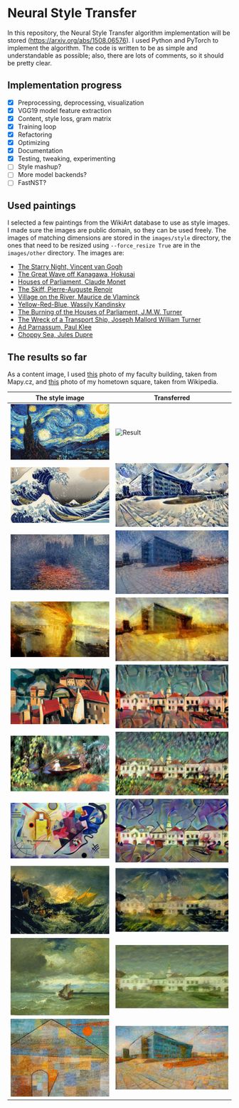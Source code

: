 # Neural Style Transfer
In this repository, the Neural Style Transfer algorithm implementation will be stored (https://arxiv.org/abs/1508.06576). 
I used Python and PyTorch to implement the algorithm. The code is written to be as simple and understandable as possible;
also, there are lots of comments, so it should be pretty clear.

## Implementation progress
- [x] Preprocessing, deprocessing, visualization
- [x] VGG19 model feature extraction
- [x] Content, style loss, gram matrix
- [x] Training loop
- [x] Refactoring
- [x] Optimizing
- [x] Documentation
- [x] Testing, tweaking, experimenting
- [ ] Style mashup?
- [ ] More model backends?
- [ ] FastNST?

## Used paintings
I selected a few paintings from the WikiArt database to use as style images. I made sure the images are public domain,
so they can be used freely. The images of matching dimensions are stored in the ```images/style``` directory, the 
ones that need to be resized using ```--force_resize True``` are in the ```images/other``` directory. The images are:

- [The Starry Night, Vincent van Gogh](https://www.wikiart.org/en/vincent-van-gogh/the-starry-night-1889)
- [The Great Wave off Kanagawa, Hokusai](https://www.wikiart.org/en/katsushika-hokusai/the-great-wave-of-kanagawa-1831)
- [Houses of Parliament, Claude Monet](https://www.wikiart.org/en/claude-monet/houses-of-parliament)
- [The Skiff, Pierre-Auguste Renoir](https://www.wikiart.org/en/pierre-auguste-renoir/the-skiff-1880)
- [Village on the River, Maurice de Vlaminck](https://www.wikiart.org/en/maurice-de-vlaminck/village-on-the-river-1915)
- [Yellow-Red-Blue, Wassily Kandinsky](https://www.wikiart.org/en/wassily-kandinsky/yellow-red-blue-1925)
- [The Burning of the Houses of Parliament, J.M.W. Turner](https://www.wikiart.org/en/william-turner/the-burning-of-the-houses-of-parliament-3)
- [The Wreck of a Transport Ship, Joseph Mallord William Turner](https://www.wikiart.org/en/william-turner/the-wreck-of-a-transport-ship)
- [Ad Parnassum, Paul Klee](https://www.wikiart.org/en/paul-klee/to-the-parnassus-1932)
- [Choppy Sea, Jules Dupre](https://www.wikiart.org/en/jules-dupre/choppy-sea-1870)

## The results so far
As a content image, I used [this](https://d48-a.sdn.cz/d_48/c_img_G_C/1Mrp8w.jpeg) photo of my faculty building, 
taken from Mapy.cz, and [this](https://cs.wikipedia.org/wiki/Brunt%C3%A1l#/media/Soubor:Brunt%C3%A1l,_n%C3%A1m%C4%9Bst%C3%AD_M%C3%ADru_01.jpg) 
photo of my hometown square, taken from Wikipedia.

| The style image                                                             | Transferred                               |
|-----------------------------------------------------------------------------|-------------------------------------------|
| ![The Starry Night](images/style/starrynight.jpg)                           | ![Result](results/fei_starry_night.png)   |
| ![The Great Wave off Kanagawa](images/style/wave.jpg)                       | ![Result](results/fei_wave.png)           |
| ![Houses of Parliament](images/style/parlament.jpg)                         | ![Result](results/fei_parliament.png)     |
| ![The Burning of the Houses of Lords and Commons](images/style/burning.jpg) | ![Result](results/fei_burning.jpg)        |
| ![Village on the River](images/style/village.jpg)                           | ![Result](results/square_village.jpg)     |
| ![The Skiff](images/style/skiff.jpg)                                        | ![Result](results/square_skiff.jpg)       |
| ![Yellow-Red-Blue](images/style/abstraction.jpg)                            | ![Result](results/square_abstraction.jpg) |
| ![The Wreck of a Transport Ship](images/other/shipwreck.jpg)                | ![Result](results/square_shipwreck.jpg)   |
| ![Choppy Sea](images/other/sea.jpg)                                         | ![Result](results/square_sea.jpg)  |
| ![Ad Parnassum](images/other/parnassum.jpg)                                 | ![Result](results/fei_parnassum.jpg)      |


